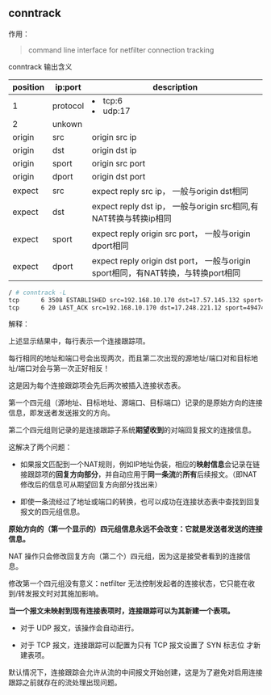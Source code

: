 ## conntrack

作用：
> command line interface for netfilter connection tracking

conntrack 输出含义

position |ip:port | description
-|-|-|
1 | protocol | <li>tcp:6 <li>udp:17
2 | unkown |
origin | src | origin src ip
origin | dst | origin dst ip
origin | sport | origin src port
origin | dport | origin dst port
expect | src | expect reply src ip， 一般与origin dst相同
expect | dst | expect reply dst ip， 一般与origin src相同,有NAT转换与转换ip相同
expect | sport | expect reply origin src port， 一般与origin dport相同
expect | dport | expect reply origin dst port， 一般与origin sport相同，有NAT转换，与转换port相同

```sh
/ # conntrack -L
tcp      6 3508 ESTABLISHED src=192.168.10.170 dst=17.57.145.132 sport=49417 dport=5223 src=17.57.145.132 dst=10.228.118.101 sport=5223 dport=49417 [ASSURED] mark=0 use=1
tcp      6 20 LAST_ACK src=192.168.10.170 dst=17.248.221.12 sport=49474 dport=443 src=17.248.221.12 dst=10.228.118.101 sport=443 dport=49474 [ASSURED] mark=0 use=1

```

解释：

上述显示结果中，每行表示一个连接跟踪项。

每行相同的地址和端口号会出现两次，而且第二次出现的源地址/端口对和目标地址/端口对会与第一次正好相反！

这是因为每个连接跟踪项会先后两次被插入连接状态表。

第一个四元组（源地址、目标地址、源端口、目标端口）记录的是原始方向的连接信息，即发送者发送报文的方向。

第二个四元组则记录的是连接跟踪子系统**期望收到**的对端回复报文的连接信息。

这解决了两个问题：

- 如果报文匹配到一个NAT规则，例如IP地址伪装，相应的**映射信息**会记录在链接跟踪项的**回复方向部分**，并自动应用于**同一条流**的**所有**后续报文。（即NAT修改后的信息可从期望回复方向部分找出来）

- 即使一条流经过了地址或端口的转换，也可以成功在连接状态表中查找到回复报文的四元组信息。

**原始方向的（第一个显示的）四元组信息永远不会改变：它就是发送者发送的连接信息。**

NAT 操作只会修改回复方向（第二个）四元组，因为这是接受者看到的连接信息。

修改第一个四元组没有意义：netfilter 无法控制发起者的连接状态，它只能在收到/转发报文时对其施加影响。

**当一个报文未映射到现有连接表项时，连接跟踪可以为其新建一个表项。**

- 对于 UDP 报文，该操作会自动进行。

- 对于 TCP 报文，连接跟踪可以配置为只有 TCP 报文设置了 SYN 标志位 才新建表项。

 默认情况下，连接跟踪会允许从流的中间报文开始创建，这是为了避免对启用连接跟踪之前就存在的流处理出现问题。
